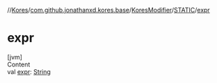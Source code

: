 //[Kores](../../../index.md)/[com.github.jonathanxd.kores.base](../../index.md)/[KoresModifier](../index.md)/[STATIC](index.md)/[expr](expr.md)



# expr  
[jvm]  
Content  
val [expr](expr.md): [String](https://kotlinlang.org/api/latest/jvm/stdlib/kotlin/-string/index.html)  



